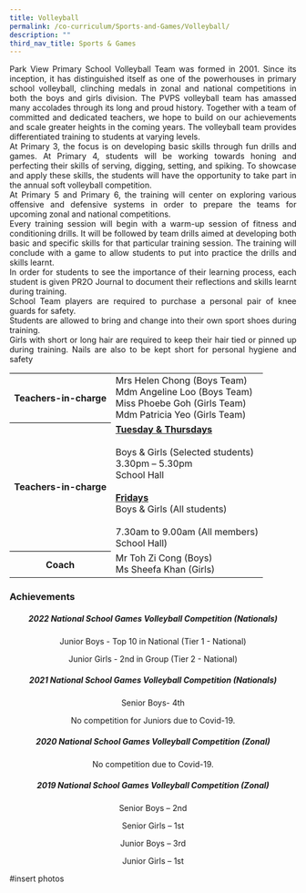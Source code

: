 ```yaml
---
title: Volleyball
permalink: /co-curriculum/Sports-and-Games/Volleyball/
description: ""
third_nav_title: Sports & Games
---
```

<p align="justify">Park View Primary School Volleyball Team was formed in 2001. Since its inception, it has distinguished itself as one of the powerhouses in primary school volleyball, clinching medals in zonal and national competitions in both the boys and girls division. The PVPS volleyball team has amassed many accolades through its long and proud history. Together with a team of committed and dedicated teachers, we hope to build on our achievements and scale greater heights in the coming years. 
The volleyball team provides differentiated training to students at varying levels.
<br>
At Primary 3, the focus is on developing basic skills through fun drills and games.
At Primary 4, students will be working towards honing and perfecting their skills of serving, digging, setting, and spiking. To showcase and apply these skills, the students will have the opportunity to take part in the annual soft volleyball competition.
	<br>
At Primary 5 and Primary 6, the training will center on exploring various offensive and defensive systems in order to prepare the teams for upcoming zonal and national competitions.
<br>
Every training session will begin with a warm-up session of fitness and conditioning drills. It will be followed by team drills aimed at developing both basic and specific skills for that particular training session. The training will conclude with a game to allow students to put into practice the drills and skills learnt.
<br>
In order for students to see the importance of their learning process, each student is given PR2O Journal to document their reflections and skills learnt during training.
<br>
School Team players are required to purchase a personal pair of knee guards for safety.
<br>
Students are allowed to bring and change into their own sport shoes during training.
<br>
Girls with short or long hair are required to keep their hair tied or pinned up during training. Nails are also to be kept short for personal hygiene and safety
</p>

<table style="border-collapse:collapse;border-spacing:0" class="tg"><tbody><tr><th style="border-color:#000000;solid;border-width:1px;">Teachers-in-charge</th><td style="border-color:#000000;solid;border-width:1px;">Mrs Helen Chong (Boys Team)<br>  
Mdm Angeline Loo (Boys Team)<br>
Miss Phoebe Goh (Girls Team)<br>  
Mdm Patricia Yeo (Girls Team)
	</td>
	</tr>
	<tr>
	<th style="border-color:#000000;solid;border-width:1px;">Teachers-in-charge</th>
	<td style="border-color:#000000;solid;border-width:1px;"><u><b>Tuesday &amp; Thursdays</b></u><br><br>Boys &amp; Girls (Selected students)<br>3.30pm – 5.30pm<br>School Hall<br><br>
	<u><b>Fridays</b></u>
<br>Boys &amp; Girls (All students)<br>
<br>7.30am to 9.00am (All members)<br>
School Hall)<br>
</td>
</tr>
	<tr>
	<th style="border-color:#000000;solid;border-width:1px;">Coach</th>
	<td style="border-color:#000000;solid;border-width:1px;">Mr Toh Zi Cong (Boys)<br>  
Ms Sheefa Khan (Girls)</td>
	</tr>
	</tbody>
	</table>

<h3>Achievements</h3>

<h5 style="text-align:center;">2022 National School Games Volleyball Competition (Nationals)</h5>
<p style="text-align:center;">Junior Boys - Top 10 in National (Tier 1 - National)</p>
<p style="text-align:center;">Junior Girls - 2nd in Group (Tier 2 - National)</p>

<h5 style="text-align:center;">2021 National School Games Volleyball Competition (Nationals)</h5>

<p style="text-align:center;">Senior Boys- 4th</p>
<p style="text-align:center;">No competition for Juniors due to Covid-19.</p>

<h5 style="text-align:center;">2020 National School Games Volleyball Competition (Zonal)</h5>

<p style="text-align:center;">No competition due to Covid-19.</p>

<h5 style="text-align:center;">2019 National School Games Volleyball Competition (Zonal)</h5>

<p style="text-align:center;">Senior Boys – 2nd</p>
<p style="text-align:center;">Senior Girls – 1st</p>
<p style="text-align:center;">Junior Boys – 3rd</p>
<p style="text-align:center;">Junior Girls – 1st</p>

#insert photos